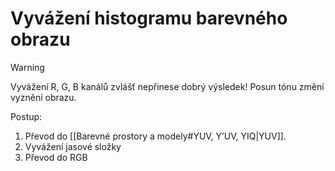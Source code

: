 # Vyvážení histogramu barevného obrazu

> [!warning]
>Vyvážení R, G, B kanálů zvlášť nepřinese dobrý výsledek!
> Posun tónu změní vyznění obrazu.

Postup:
1) Převod do [[Barevné prostory a modely#YUV, Y’UV, YIQ|YUV]].
2) Vyvážení jasové složky
3) Převod do RGB
